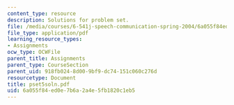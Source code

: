 ```yaml
---
content_type: resource
description: Solutions for problem set.
file: /media/courses/6-541j-speech-communication-spring-2004/6a055f84ed0e7b6a2a4e5fb1820c1eb5_pset5soln.pdf
file_type: application/pdf
learning_resource_types:
- Assignments
ocw_type: OCWFile
parent_title: Assignments
parent_type: CourseSection
parent_uid: 918fb024-8d00-9bf9-dc74-151c060c276d
resourcetype: Document
title: pset5soln.pdf
uid: 6a055f84-ed0e-7b6a-2a4e-5fb1820c1eb5
---
```

